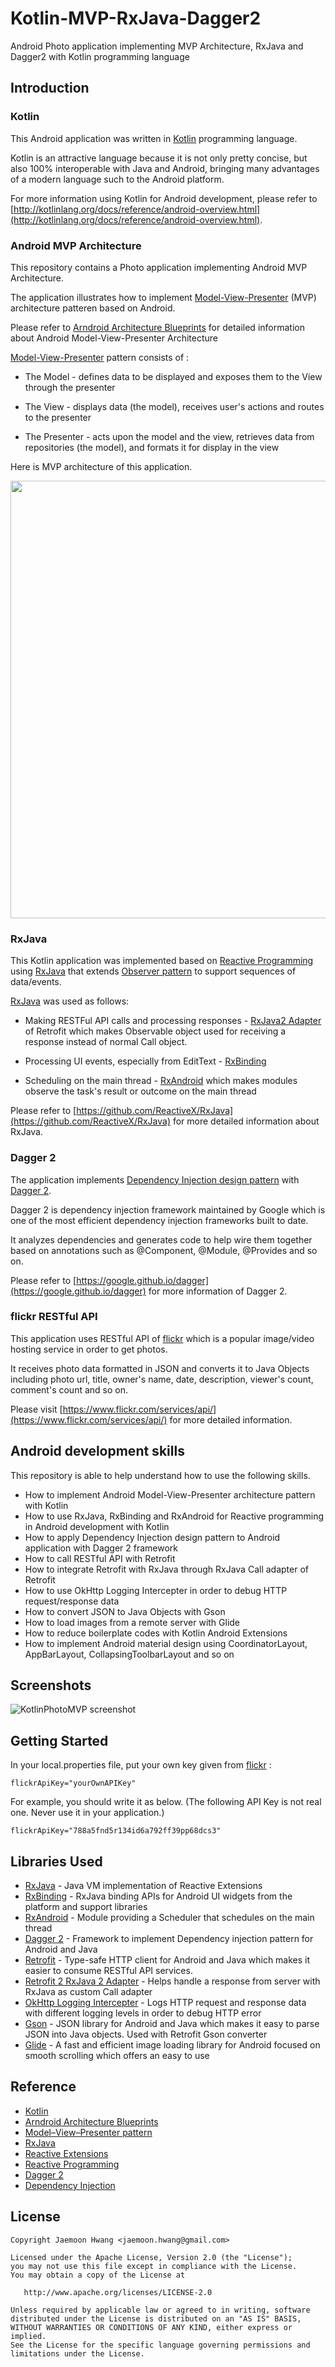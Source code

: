 # Kotlin-MVP-RxJava-Dagger2
Android Photo application implementing MVP Architecture, RxJava and Dagger2 with Kotlin programming language

Introduction
------------
### Kotlin
This Android application was written in [Kotlin][11] programming language.

Kotlin is an attractive language because it is not only pretty concise, but also 100% interoperable with Java and Android, bringing many advantages of a modern language such to the Android platform.

For more information using Kotlin for Android development, please refer to [http://kotlinlang.org/docs/reference/android-overview.html](http://kotlinlang.org/docs/reference/android-overview.html).

### Android MVP Architecture
This repository contains a Photo application implementing Android MVP Architecture.

The application illustrates how to implement [Model-View-Presenter][12] (MVP) architecture patteren based on Android.

Please refer to [Arndroid Architecture Blueprints][13] for detailed information about Android Model-View-Presenter Architecture

[Model-View-Presenter][12] pattern consists of : 

* The Model - defines data to be displayed and exposes them to the View through the presenter

* The View - displays data (the model), receives user's actions and routes to the presenter

* The Presenter - acts upon the model and the view, retrieves data from repositories (the model), and formats it for display in the view

Here is MVP architecture of this application.
<p><img src=https://softpian.github.io/images/kotlin_mvp_diagram.png width="700" /></p>

### RxJava
This Kotlin application was implemented based on [Reactive Programming][14] using [RxJava][15] that extends [Observer pattern][16] to support sequences of data/events.

[RxJava][15] was used as follows: 

* Making RESTFul API calls and processing responses - [RxJava2 Adapter][17] of Retrofit which makes Observable object used for receiving a response instead of normal Call object.
 
* Processing UI events, especially from EditText - [RxBinding][18]

* Scheduling on the main thread - [RxAndroid][19] which makes modules observe the task's result or outcome on the main thread
 

Please refer to [https://github.com/ReactiveX/RxJava](https://github.com/ReactiveX/RxJava) for more detailed information about RxJava.

### Dagger 2
The application implements [Dependency Injection design pattern][20] with [Dagger 2][21].

Dagger 2 is dependency injection framework maintained by Google which is one of the most efficient dependency injection frameworks built to date.

It analyzes dependencies and generates code to help wire them together based on annotations such as @Component, @Module, @Provides and so on. 

Please refer to [https://google.github.io/dagger](https://google.github.io/dagger) for more information of Dagger 2.

### flickr RESTful API
This application uses RESTful API of [flickr][0] which is a popular image/video hosting service in order to get photos.

It receives photo data formatted in JSON and converts it to Java Objects including photo url, title, owner's name, date, description, viewer's count, comment's count and so on.

Please visit [https://www.flickr.com/services/api/](https://www.flickr.com/services/api/) for more detailed information.


Android development skills
--------------------------
This repository is able to help understand how to use the following skills.
* How to implement Android Model-View-Presenter architecture pattern with Kotlin
* How to use RxJava, RxBinding and RxAndroid for Reactive programming in Android development with Kotlin
* How to apply Dependency Injection design pattern to Android application with Dagger 2 framework
* How to call RESTful API with Retrofit
* How to integrate Retrofit with RxJava through RxJava Call adapter of Retrofit
* How to use OkHttp Logging Intercepter in order to debug HTTP request/response data  
* How to convert JSON to Java Objects with Gson
* How to load images from a remote server with Glide
* How to reduce boilerplate codes with Kotlin Android Extensions
* How to implement Android material design using CoordinatorLayout, AppBarLayout, CollapsingToolbarLayout and so on

Screenshots
-----------
![KotlinPhotoMVP screenshot](https://softpian.github.io/gifs/KotlinPhotoMVP_2.gif)


Getting Started
--------------
In your local.properties file, put your own key given from [flickr][100] :

```
flickrApiKey="yourOwnAPIKey"
```
For example, you should write it as below. 
(The following API Key is not real one. Never use it in your application.)
```
flickrApiKey="788a5fnd5r134id6a792ff39pp68dcs3"
```

Libraries Used
---------------
* [RxJava][15] - Java VM implementation of Reactive Extensions
* [RxBinding][18] - RxJava binding APIs for Android UI widgets from the platform and support libraries
* [RxAndroid][19] - Module providing a Scheduler that schedules on the main thread
* [Dagger 2][1] - Framework to implement Dependency injection pattern for Android and Java
* [Retrofit][2] - Type-safe HTTP client for Android and Java which makes it easier to consume RESTful API services.
* [Retrofit 2 RxJava 2 Adapter][3] - Helps handle a response from server with RxJava as custom Call adapter
* [OkHttp Logging Intercepter][4] - Logs HTTP request and response data with different logging levels in order to debug HTTP error 
* [Gson][5] - JSON library for Android and Java which makes it easy to parse JSON into Java objects. Used with Retrofit Gson converter
* [Glide][6] - A fast and efficient image loading library for Android focused on smooth scrolling which offers an easy to use


Reference
---------
* [Kotlin][11]
* [Arndroid Architecture Blueprints][13]
* [Model–View–Presenter pattern][12]
* [RxJava][15]
* [Reactive Extensions][22]
* [Reactive Programming][14]
* [Dagger 2][21]
* [Dependency Injection][20]


[0]: https://www.flickr.com/
[1]: https://google.github.io/dagger
[2]: http://square.github.io/retrofit/
[3]: https://github.com/square/retrofit/tree/master/retrofit-adapters/rxjava2
[4]: https://github.com/square/okhttp/wiki/Interceptors
[5]: https://github.com/google/gson
[6]: https://bumptech.github.io/glide/

[11]: https://kotlinlang.org/
[12]: https://en.wikipedia.org/wiki/Model%E2%80%93view%E2%80%93presenter
[13]: https://github.com/googlesamples/android-architecture
[14]: https://en.wikipedia.org/wiki/Reactive_programming
[15]: https://github.com/ReactiveX/RxJava
[16]: https://en.wikipedia.org/wiki/Observer_pattern
[17]: https://github.com/square/retrofit/tree/master/retrofit-adapters/rxjava2
[18]: https://github.com/JakeWharton/RxBinding
[19]: https://github.com/ReactiveX/RxAndroid
[20]: https://en.wikipedia.org/wiki/Dependency_injection
[21]: https://google.github.io/dagger
[22]: http://reactivex.io/

[100]: https://www.flickr.com/services/api/

License
-------

    Copyright Jaemoon Hwang <jaemoon.hwang@gmail.com>

    Licensed under the Apache License, Version 2.0 (the "License");
    you may not use this file except in compliance with the License.
    You may obtain a copy of the License at

       http://www.apache.org/licenses/LICENSE-2.0

    Unless required by applicable law or agreed to in writing, software
    distributed under the License is distributed on an "AS IS" BASIS,
    WITHOUT WARRANTIES OR CONDITIONS OF ANY KIND, either express or implied.
    See the License for the specific language governing permissions and
    limitations under the License.
    